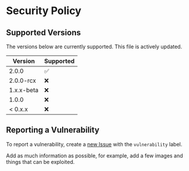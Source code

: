 # Security Policy

## Supported Versions

The versions below are currently supported. This file is actively updated.

| Version    | Supported          |
| ---------- | ------------------ |
| 2.0.0      | :white_check_mark: |
| 2.0.0-rcx  | :x:                |
| 1.x.x-beta | :x:                |
| 1.0.0      | :x:                |
| < 0.x.x    | :x:                |

## Reporting a Vulnerability

To report a vulnerability, create a [new Issue](https://github.com/arnavt78/bubbleos/issues) with the `vulnerability` label.

Add as much information as possible, for example, add a few images and things that can be exploited.
